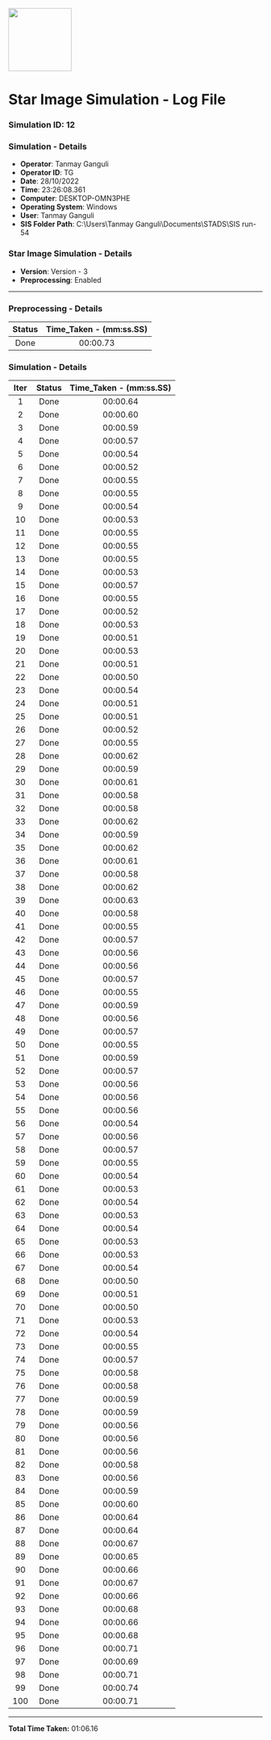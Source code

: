 [<img src="https://www.aero.iitb.ac.in/satlab/images/IITBSSP2019.png" width="125"/>](image.png)

# Star Image Simulation - Log File

### Simulation ID: 12

### Simulation - Details
* **Operator**: Tanmay Ganguli
* **Operator ID**: TG
* **Date**: 28/10/2022
* **Time**: 23:26:08.361
* **Computer**: DESKTOP-OMN3PHE
* **Operating System**: Windows
* **User**: Tanmay Ganguli
* **SIS Folder Path**: C:\Users\Tanmay Ganguli\Documents\STADS\SIS run-54

### Star Image Simulation - Details
* **Version**: Version - 3
* **Preprocessing**: Enabled

---

### Preprocessing - Details

|Status|Time_Taken - (mm:ss.SS)
|:---:|:---:|
|Done|00:00.73|

### Simulation - Details

|Iter|Status|Time_Taken - (mm:ss.SS)|
|:---:|:---:|:---:|
|1|Done|00:00.64|
|2|Done|00:00.60|
|3|Done|00:00.59|
|4|Done|00:00.57|
|5|Done|00:00.54|
|6|Done|00:00.52|
|7|Done|00:00.55|
|8|Done|00:00.55|
|9|Done|00:00.54|
|10|Done|00:00.53|
|11|Done|00:00.55|
|12|Done|00:00.55|
|13|Done|00:00.55|
|14|Done|00:00.53|
|15|Done|00:00.57|
|16|Done|00:00.55|
|17|Done|00:00.52|
|18|Done|00:00.53|
|19|Done|00:00.51|
|20|Done|00:00.53|
|21|Done|00:00.51|
|22|Done|00:00.50|
|23|Done|00:00.54|
|24|Done|00:00.51|
|25|Done|00:00.51|
|26|Done|00:00.52|
|27|Done|00:00.55|
|28|Done|00:00.62|
|29|Done|00:00.59|
|30|Done|00:00.61|
|31|Done|00:00.58|
|32|Done|00:00.58|
|33|Done|00:00.62|
|34|Done|00:00.59|
|35|Done|00:00.62|
|36|Done|00:00.61|
|37|Done|00:00.58|
|38|Done|00:00.62|
|39|Done|00:00.63|
|40|Done|00:00.58|
|41|Done|00:00.55|
|42|Done|00:00.57|
|43|Done|00:00.56|
|44|Done|00:00.56|
|45|Done|00:00.57|
|46|Done|00:00.55|
|47|Done|00:00.59|
|48|Done|00:00.56|
|49|Done|00:00.57|
|50|Done|00:00.55|
|51|Done|00:00.59|
|52|Done|00:00.57|
|53|Done|00:00.56|
|54|Done|00:00.56|
|55|Done|00:00.56|
|56|Done|00:00.54|
|57|Done|00:00.56|
|58|Done|00:00.57|
|59|Done|00:00.55|
|60|Done|00:00.54|
|61|Done|00:00.53|
|62|Done|00:00.54|
|63|Done|00:00.53|
|64|Done|00:00.54|
|65|Done|00:00.53|
|66|Done|00:00.53|
|67|Done|00:00.54|
|68|Done|00:00.50|
|69|Done|00:00.51|
|70|Done|00:00.50|
|71|Done|00:00.53|
|72|Done|00:00.54|
|73|Done|00:00.55|
|74|Done|00:00.57|
|75|Done|00:00.58|
|76|Done|00:00.58|
|77|Done|00:00.59|
|78|Done|00:00.59|
|79|Done|00:00.56|
|80|Done|00:00.56|
|81|Done|00:00.56|
|82|Done|00:00.58|
|83|Done|00:00.56|
|84|Done|00:00.59|
|85|Done|00:00.60|
|86|Done|00:00.64|
|87|Done|00:00.64|
|88|Done|00:00.67|
|89|Done|00:00.65|
|90|Done|00:00.66|
|91|Done|00:00.67|
|92|Done|00:00.66|
|93|Done|00:00.68|
|94|Done|00:00.66|
|95|Done|00:00.68|
|96|Done|00:00.71|
|97|Done|00:00.69|
|98|Done|00:00.71|
|99|Done|00:00.74|
|100|Done|00:00.71|

---

**Total Time Taken:** 01:06.16
